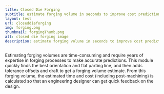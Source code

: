 ```yaml
---
title: Closed Die Forging
subtitle: estimate forging volume in seconds to improve cost predictions
layout: test
url: closeddieforging
img: forging.png
thumbnail: forgingThumb.png
alt: closed die forging image
description: estimate forging volume in seconds to improve cost predictions
---
```

Estimating forging volumes are time-consuming and require years of expertise in forging processes to make accurate predictions. This module quickly finds the best orientation and flat parting line, and then adds tolerance offsets and draft to get a forging volume estimate. From this forging volume, the estimated time and cost (including post-machining) is calculated so that an engineering designer can get quick feedback on the design.
